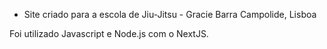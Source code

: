 - Site criado para a escola de Jiu-Jitsu - Gracie Barra Campolide, Lisboa

Foi utilizado Javascript e Node.js com o NextJS.

